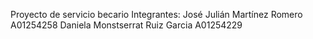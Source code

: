 
Proyecto de servicio becario
Integrantes:
José Julián Martínez Romero A01254258
Daniela Monstserrat Ruiz Garcia A01254229
